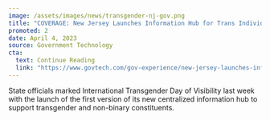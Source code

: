 ```yaml
---
image: /assets/images/news/transgender-nj-gov.png
title: "COVERAGE: New Jersey Launches Information Hub for Trans Individuals"
promoted: 2
date: April 4, 2023
source: Government Technology
cta:
  text: Continue Reading
  link: "https://www.govtech.com/gov-experience/new-jersey-launches-information-hub-for-trans-individuals"
---
```


State officials marked International Transgender Day of Visibility last week with the launch of the first version of its new centralized information hub to support transgender and non-binary constituents.
